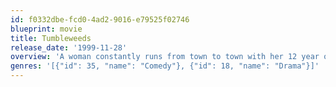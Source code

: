```yaml
---
id: f0332dbe-fcd0-4ad2-9016-e79525f02746
blueprint: movie
title: Tumbleweeds
release_date: '1999-11-28'
overview: 'A woman constantly runs from town to town with her 12 year old daughter to escape failed relationships. The film opens with one escape and the shift into a new start in San Diego. There Mom takes up with a controlling trucker and fights with her weirdo boss. Meanwhile, the daughter, used to making the constant shifts, finds a fit at school including getting chosen for a play lead.'
genres: '[{"id": 35, "name": "Comedy"}, {"id": 18, "name": "Drama"}]'
---
```

